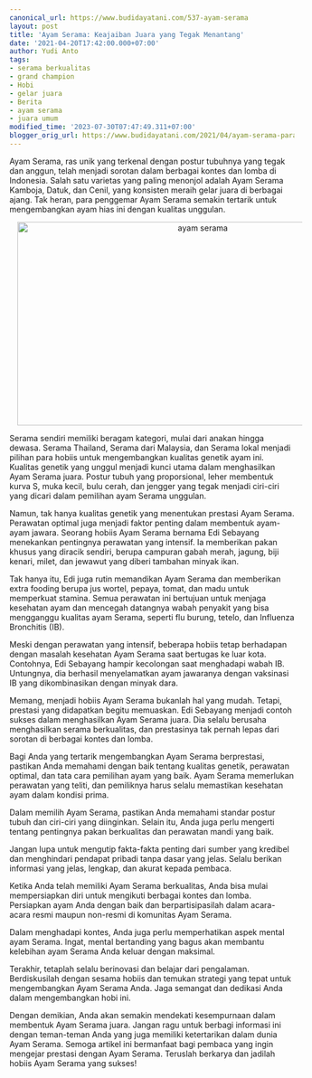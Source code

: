 ```yaml
---
canonical_url: https://www.budidayatani.com/537-ayam-serama
layout: post
title: 'Ayam Serama: Keajaiban Juara yang Tegak Menantang'
date: '2021-04-20T17:42:00.000+07:00'
author: Yudi Anto
tags:
- serama berkualitas
- grand champion
- Hobi
- gelar juara
- Berita
- ayam serama
- juara umum
modified_time: '2023-07-30T07:47:49.311+07:00'
blogger_orig_url: https://www.budidayatani.com/2021/04/ayam-serama-para-juara-itu-selalu-tegak.html
---
```


<p>Ayam Serama, ras unik yang terkenal dengan postur tubuhnya yang tegak dan anggun, telah menjadi sorotan dalam berbagai kontes dan lomba di Indonesia. Salah satu varietas yang paling menonjol adalah Ayam Serama Kamboja, Datuk, dan Cenil, yang konsisten meraih gelar juara di berbagai ajang. Tak heran, para penggemar Ayam Serama semakin tertarik untuk mengembangkan ayam hias ini dengan kualitas unggulan.</p><div class="separator" style="clear: both; text-align: center;"><a href="https://blogger.googleusercontent.com/img/b/R29vZ2xl/AVvXsEgPoHbImrVtwvUlaXPT6Epky_2x8T8R5ohV_F0zm4tMckAQW0pYfPdEhsrYsXkO5GHumgDBqIZ9mKk3py3lNJ0FC0cv14y_ZzKE-ebBrJyRNrCiRuNTEpWwnpBXwsOwfuYLWK-lQDSAQLqr1PxdLpY8BT0YNnrwxUHQPVqVPdubWpqqei04EBRpjLdwJVQD/s2133/serama(1).jpg" imageanchor="1" style="margin-left: 1em; margin-right: 1em;"><img alt="ayam serama" border="0" data-original-height="1200" data-original-width="2133" height="360" src="https://blogger.googleusercontent.com/img/b/R29vZ2xl/AVvXsEgPoHbImrVtwvUlaXPT6Epky_2x8T8R5ohV_F0zm4tMckAQW0pYfPdEhsrYsXkO5GHumgDBqIZ9mKk3py3lNJ0FC0cv14y_ZzKE-ebBrJyRNrCiRuNTEpWwnpBXwsOwfuYLWK-lQDSAQLqr1PxdLpY8BT0YNnrwxUHQPVqVPdubWpqqei04EBRpjLdwJVQD/w640-h360/serama(1).jpg" width="640" /></a></div><p>Serama sendiri memiliki beragam kategori, mulai dari anakan hingga dewasa. Serama Thailand, Serama dari Malaysia, dan Serama lokal menjadi pilihan para hobiis untuk mengembangkan kualitas genetik ayam ini. Kualitas genetik yang unggul menjadi kunci utama dalam menghasilkan Ayam Serama juara. Postur tubuh yang proporsional, leher membentuk kurva S, muka kecil, bulu cerah, dan jengger yang tegak menjadi ciri-ciri yang dicari dalam pemilihan ayam Serama unggulan.</p><p>Namun, tak hanya kualitas genetik yang menentukan prestasi Ayam Serama. Perawatan optimal juga menjadi faktor penting dalam membentuk ayam-ayam jawara. Seorang hobiis Ayam Serama bernama Edi Sebayang menekankan pentingnya perawatan yang intensif. Ia memberikan pakan khusus yang diracik sendiri, berupa campuran gabah merah, jagung, biji kenari, milet, dan jewawut yang diberi tambahan minyak ikan.</p><p>Tak hanya itu, Edi juga rutin memandikan Ayam Serama dan memberikan extra fooding berupa jus wortel, pepaya, tomat, dan madu untuk memperkuat stamina. Semua perawatan ini bertujuan untuk menjaga kesehatan ayam dan mencegah datangnya wabah penyakit yang bisa mengganggu kualitas ayam Serama, seperti flu burung, tetelo, dan Influenza Bronchitis (IB).</p><p>Meski dengan perawatan yang intensif, beberapa hobiis tetap berhadapan dengan masalah kesehatan Ayam Serama saat bertugas ke luar kota. Contohnya, Edi Sebayang hampir kecolongan saat menghadapi wabah IB. Untungnya, dia berhasil menyelamatkan ayam jawaranya dengan vaksinasi IB yang dikombinasikan dengan minyak dara.</p><p>Memang, menjadi hobiis Ayam Serama bukanlah hal yang mudah. Tetapi, prestasi yang didapatkan begitu memuaskan. Edi Sebayang menjadi contoh sukses dalam menghasilkan Ayam Serama juara. Dia selalu berusaha menghasilkan serama berkualitas, dan prestasinya tak pernah lepas dari sorotan di berbagai kontes dan lomba.</p><p>Bagi Anda yang tertarik mengembangkan Ayam Serama berprestasi, pastikan Anda memahami dengan baik tentang kualitas genetik, perawatan optimal, dan tata cara pemilihan ayam yang baik. Ayam Serama memerlukan perawatan yang teliti, dan pemiliknya harus selalu memastikan kesehatan ayam dalam kondisi prima.</p><p>Dalam memilih Ayam Serama, pastikan Anda memahami standar postur tubuh dan ciri-ciri yang diinginkan. Selain itu, Anda juga perlu mengerti tentang pentingnya pakan berkualitas dan perawatan mandi yang baik.&nbsp;</p><p>Jangan lupa untuk mengutip fakta-fakta penting dari sumber yang kredibel dan menghindari pendapat pribadi tanpa dasar yang jelas. Selalu berikan informasi yang jelas, lengkap, dan akurat kepada pembaca.</p><p>Ketika Anda telah memiliki Ayam Serama berkualitas, Anda bisa mulai mempersiapkan diri untuk mengikuti berbagai kontes dan lomba. Persiapkan ayam Anda dengan baik dan berpartisipasilah dalam acara-acara resmi maupun non-resmi di komunitas Ayam Serama.</p><p>Dalam menghadapi kontes, Anda juga perlu memperhatikan aspek mental ayam Serama. Ingat, mental bertanding yang bagus akan membantu kelebihan ayam Serama Anda keluar dengan maksimal.</p><p>Terakhir, tetaplah selalu berinovasi dan belajar dari pengalaman. Berdiskusilah dengan sesama hobiis dan temukan strategi yang tepat untuk mengembangkan Ayam Serama Anda. Jaga semangat dan dedikasi Anda dalam mengembangkan hobi ini.</p><p>Dengan demikian, Anda akan semakin mendekati kesempurnaan dalam membentuk Ayam Serama juara. Jangan ragu untuk berbagi informasi ini dengan teman-teman Anda yang juga memiliki ketertarikan dalam dunia Ayam Serama. Semoga artikel ini bermanfaat bagi pembaca yang ingin mengejar prestasi dengan Ayam Serama. Teruslah berkarya dan jadilah hobiis Ayam Serama yang sukses!</p>